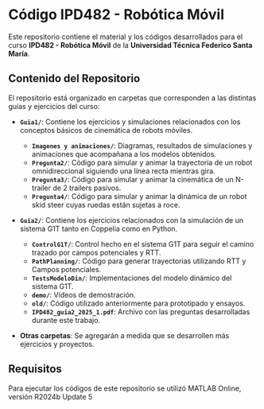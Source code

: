 # Código IPD482 - Robótica Móvil

Este repositorio contiene el material y los códigos desarrollados para el curso **IPD482 - Robótica Móvil** de la **Universidad Técnica Federico Santa María**. 

## Contenido del Repositorio

El repositorio está organizado en carpetas que corresponden a las distintas guías y ejercicios del curso:

- **`Guia1/`**: Contiene los ejercicios y simulaciones relacionados con los conceptos básicos de cinemática de robots móviles.
  - **`Imagenes y animaciones/`**: Diagramas, resultados de simulaciones y animaciones que acompañana a los modelos obtenidos.
  - **`Pregunta2/`**: Código para simular y animar la trayectoria de un robot omnidireccional siguiendo una línea recta mientras gira.
  - **`Pregunta3/`**: Código para simular y animar la cinemática de un N-trailer de 2 trailers pasivos.
  - **`Pregunta4/`**: Código para simular y animar la dinámica de un robot skid steer cuyas ruedas están sujetas a roce.
  
- **`Guia2/`**: Contiene los ejercicios relacionados con la simulación de un sistema G1T tanto en Coppelia como en Python.
  - **`ControlG1T/`**: Control hecho en el sistema G1T para seguir el camino trazado por campos potenciales y RTT.
  - **`PathPlanning/`**: Código para generar trayectorias utilizando RTT y Campos potenciales.
  - **`TestsModeloDin/`**: Implementaciones del modelo dinámico del sistema G1T.
  - **`demo/`**: Videos de demostración.
  - **`old/`**: Código utilizado anteriormente para prototipado y ensayos.
  - **`IPD482_guia2_2025_1.pdf`**: Archivo con las preguntas desarrolladas durante este trabajo.
  
- **Otras carpetas**: Se agregarán a medida que se desarrollen más ejercicios y proyectos.

## Requisitos

Para ejecutar los códigos de este repositorio se utilizó MATLAB Online, versión R2024b Update 5
